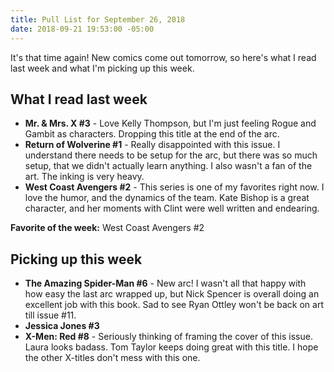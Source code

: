 ```yaml
---
title: Pull List for September 26, 2018
date: 2018-09-21 19:53:00 -05:00
---
```


It's that time again! New comics come out tomorrow, so here's what I read last week and what I'm picking up this week.

## What I read last week

- **Mr. & Mrs. X #3** - Love Kelly Thompson, but I'm just feeling Rogue and Gambit as characters. Dropping this title at the end of the arc.
- **Return of Wolverine #1** - Really disappointed with this issue. I understand there needs to be setup for the arc, but there was so much setup, that we didn't actually learn anything. I also wasn't a fan of the art. The inking is very heavy.
- **West Coast Avengers #2** - This series is one of my favorites right now. I love the humor, and the dynamics of the team. Kate Bishop is a great character, and her moments with Clint were well written and endearing.

**Favorite of the week:** West Coast Avengers #2

## Picking up this week

- **The Amazing Spider-Man #6** - New arc! I wasn't all that happy with how easy the last arc wrapped up, but Nick Spencer is overall doing an excellent job with this book. Sad to see Ryan Ottley won't be back on art till issue #11.
- **Jessica Jones #3**
- **X-Men: Red #8** - Seriously thinking of framing the cover of this issue. Laura looks badass. Tom Taylor keeps doing great with this title. I hope the other X-titles don't mess with this one.
